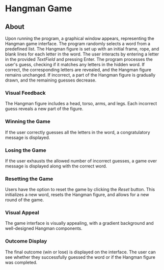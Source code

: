 # Hangman Game
## About ##
Upon running the program, a graphical window appears, representing the Hangman game interface.
The program randomly selects a word from a predefined list.
The Hangman figure is set up with an initial frame, rope, and blank lines for each letter in the word.
The user interacts by entering a letter in the provided *TextField* and pressing Enter.
The program processes the user's guess, checking if it matches any letters in the hidden word.
If correct, the corresponding letters are revealed, and the Hangman figure remains unchanged.
If incorrect, a part of the Hangman figure is gradually drawn, and the remaining guesses decrease.
### Visual Feedback ###
The Hangman figure includes a head, torso, arms, and legs. Each incorrect guess reveals a new part of the figure.
### Winning the Game ###
If the user correctly guesses all the letters in the word, a congratulatory message is displayed.
### Losing the Game ###
If the user exhausts the allowed number of incorrect guesses, a game over message is displayed along with the correct word.
### Resetting the Game ###
Users have the option to reset the game by clicking the *Reset* button.
This initializes a new word, resets the Hangman figure, and allows for a new round of the game.
### Visual Appeal ###
The game interface is visually appealing, with a gradient background and well-designed Hangman components.
### Outcome Display ###
The final outcome (win or lose) is displayed on the interface.
The user can see whether they successfully guessed the word or if the Hangman figure was completed.
